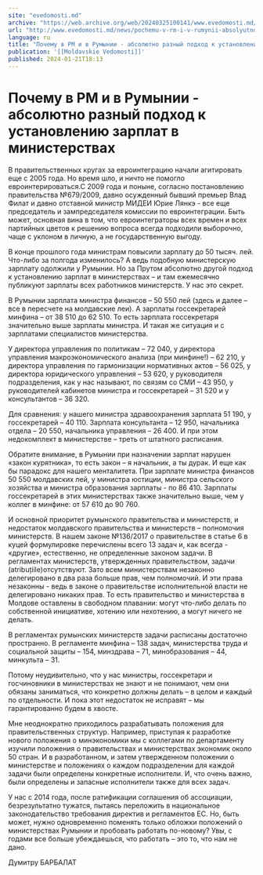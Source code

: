 ```yaml
---
site: "evedomosti.md"
archive: "https://web.archive.org/web/20240325100141/www.evedomosti.md/news/pochemu-v-rm-i-v-rumynii-absolyutno-raznyj-podhod-k-ustanovl"
url: "http://www.evedomosti.md/news/pochemu-v-rm-i-v-rumynii-absolyutno-raznyj-podhod-k-ustanovl"
language: ru
title: "Почему в РМ и в Румынии - абсолютно разный подход к установлению зарплат в министерствах"
publication: '[[Moldavskie Vedomosti]]'
published: 2024-01-21T18:13
---
```


# Почему в РМ и в Румынии - абсолютно разный подход к установлению зарплат в министерствах

В правительственных кругах за евроинтеграцию начали агитировать еще с 2005 года. Но время шло, и ничто не помогло евроинтерироваться.С 2009 года и поныне, согласно постановлению правительства №679/2009, давно осужденный бывший премьер Влад Филат и давно отставной министр МИДЕИ Юрие Лянкэ - все еще председатель и зампредседателя комиссии по евроинтеграции. Быть может, основная вина в том, что евроинтеграторы всех времен и всех партийных цветов к решению вопроса всегда подходили выборочно, чаще с уклоном в личную, а не государственную выгоду.

В конце прошлого года министрам повысили зарплату до 50 тысяч. лей. Что-либо за полгода изменилось? А ведь подобную министерскую зарплату одолжили у Румынии. Но за Прутом абсолютно другой подход к установлению зарплат в министерствах – и там ежемесячно публикуют зарплаты всех работников министерств. У нас это секрет.

В Румынии зарплата министра финансов – 50 550 лей (здесь и далее – все в пересчете на молдавские леи). А зарплаты госсекретарей минфина – от 38 510 до 62 510. То есть зарплата госсекретаря значительно выше зарплаты министра. И такая же ситуация и с зарплатами специалистов министерства.

У директора управления по политикам – 72 040, у директора управления макроэкономического анализа (при минфине!) – 62 210, у директора управления по гармонизации нормативных актов – 56 025, у директора юридического управления – 53 620, у руководителя подразделения, как у нас называют, по связям со СМИ – 43 950, у руководителей кабинетов министра и госсекретарей – 31 520 и у консультантов – 36 320.

Для сравнения: у нашего министра здравоохранения зарплата 51 190, у госсекретарей – 40 110. Зарплата консультанта – 12 950, начальника отдела – 20 550, начальника управления – 26 400. И при этом недокомплект в министерстве – треть от штатного расписания.

Обратите внимание, в Румынии при назначении зарплат нарушен «закон курятника», то есть закон – я начальник, а ты дурак. И еще как бы парадокс для нашего менталитета. При зарплате министра финансов 50 550 молдавских лей, у министра юстиции, министра сельского хозяйства и министра образования зарплаты - по 86 410. Зарплаты госсекретарей в этих министерствах также значительно выше, чем у коллег в минфине: от 57 610 до 90 760.

И основной приоритет румынского правительства и министерств, и недостаток молдавского правительства и министерств – полномочия министерств. В нашем законе №136/2017 о правительстве в статье 6 в куцей формулировке перечислены всего 13 задач и, как всегда - «другие», естественно, не определенные законом задачи. В регламентах министерств, утвержденных правительством, задачи (atribuțiile)отсутствуют. Зато всем министерствам незаконно делегировано в два раза больше прав, чем полномочий. И эти права незаконны - ведь в законе о правительстве исполнительной власти не делегировано никаких прав. То есть правительство и министерства в Молдове оставлены в свободном плавании: могут что-либо делать по собственной инициативе, хотению или нехотению, а могут ничего не делать.

В регламентах румынских министерств задачи расписаны достаточно пространно. В регламенте минфина – 138 задач, министерства труда и социальной защиты – 154, минздрава – 71, минобразования – 44, минкульта – 31.

Потому неудивительно, что у нас министры, госсекретари и госчиновники в министерствах не знают и не понимают, чем они обязаны заниматься, что конкретно должны делать – в целом и каждый по отдельности. И пока этот недостаток не исправят – мы гарантированно будем в хвосте.

Мне неоднократно приходилось разрабатывать положения для правительственных структур. Например, приступая к разработке нового положения о минэкономики мы с коллегами по департаменту изучили положения о правительствах и министерствах экономик около 50 стран. И в разработанном, и затем утвержденном положении о министерстве и положениях о каждом подразделении для каждой задачи были определены конкретные исполнители. И, что очень важно, были определены и запасные исполнители также для всех задач.

У нас с 2014 года, после ратификации соглашения об ассоциации, безрезультатно тужатся, пытаясь переложить в национальное законодательство требования директив и регламентов ЕС. Но, быть может, нужно одновременно поменять только обложки положений о министерствах Румынии и пробовать работать по-новому? Увы, с годами все больше убеждаешься, что работать – это то, что нам не дано.

Думитру БАРБАЛАТ